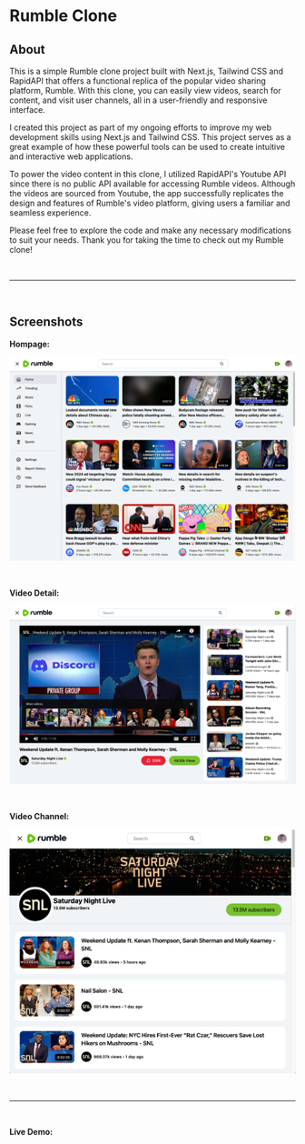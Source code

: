 # Rumble Clone

## About

This is a simple Rumble clone project built with Next.js, Tailwind CSS and RapidAPI that offers a functional replica of the popular video sharing platform, Rumble. With this clone, you can easily view videos, search for content, and visit user channels, all in a user-friendly and responsive interface.

I created this project as part of my ongoing efforts to improve my web development skills using Next.js and Tailwind CSS. This project serves as a great example of how these powerful tools can be used to create intuitive and interactive web applications.

To power the video content in this clone, I utilized RapidAPI's Youtube API since there is no public API available for accessing Rumble videos. Although the videos are sourced from Youtube, the app successfully replicates the design and features of Rumble's video platform, giving users a familiar and seamless experience.

Please feel free to explore the code and make any necessary modifications to suit your needs.
Thank you for taking the time to check out my Rumble clone!

<br/>

---

<br/>

## Screenshots

**Hompage:**

![Homepage Feed](/public/screenshot1.png "Homepage Feed")

<br/>

**Video Detail:**

![Video Detail](/public/screenshot2.png "Video Detail")

<br/>

**Video Channel:**

![Video Channel](/public/screenshot3.png "Video Channel")

<br/>

---

<br/>

**Live Demo:**
